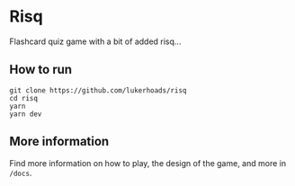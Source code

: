 # Risq

Flashcard quiz game with a bit of added risq...

## How to run

```
git clone https://github.com/lukerhoads/risq
cd risq
yarn
yarn dev
```

## More information

Find more information on how to play, the design of the game, and more in `/docs`.
